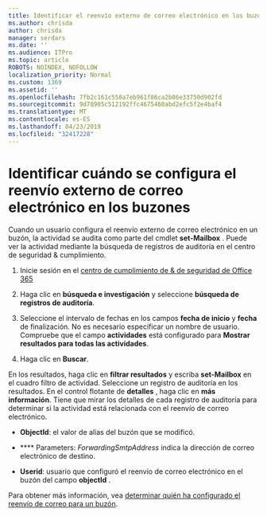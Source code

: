 ```yaml
---
title: Identificar el reenvío externo de correo electrónico en los buzones de registros de auditoría
ms.author: chrisda
author: chrisda
manager: serdars
ms.date: ''
ms.audience: ITPro
ms.topic: article
ROBOTS: NOINDEX, NOFOLLOW
localization_priority: Normal
ms.custom: 1369
ms.assetid: ''
ms.openlocfilehash: 7fb2c161c558a7eb961f86ca2b86e33750d902fd
ms.sourcegitcommit: 9d78905c512192ffc4675468abd2efc5f2e4baf4
ms.translationtype: MT
ms.contentlocale: es-ES
ms.lasthandoff: 04/23/2019
ms.locfileid: "32417228"
---
```

# <a name="identify-when-external-email-forwarding-is-configured-on-mailboxes"></a>Identificar cuándo se configura el reenvío externo de correo electrónico en los buzones

Cuando un usuario configura el reenvío externo de correo electrónico en un buzón, la actividad se audita como parte del cmdlet **set-Mailbox** . Puede ver la actividad mediante la búsqueda de registros de auditoría en el centro de seguridad & cumplimiento.

1. Inicie sesión en el [centro de cumplimiento de & de seguridad de Office 365](https://protection.office.com/)

2. Haga clic en **búsqueda e investigación** y seleccione **búsqueda de registros de auditoría**.

3. Seleccione el intervalo de fechas en los campos **fecha de inicio** y **fecha** de finalización. No es necesario especificar un nombre de usuario. Compruebe que el campo **actividades** está configurado para **Mostrar resultados para todas las actividades**.

4. Haga clic en **Buscar**.

En los resultados, haga clic en **filtrar resultados** y escriba **set-Mailbox** en el cuadro filtro de actividad. Seleccione un registro de auditoría en los resultados. En el control flotante de **detalles** , haga clic en **más información**. Tiene que mirar los detalles de cada registro de auditoría para determinar si la actividad está relacionada con el reenvío de correo electrónico.

- **ObjectId**: el valor de alias del buzón que se modificó.

- **** Parameters: _ForwardingSmtpAddress_ indica la dirección de correo electrónico de destino.

- **Userid**: usuario que configuró el reenvío de correo electrónico en el buzón del campo **objectId** .

Para obtener más información, vea [determinar quién ha configurado el reenvío de correo para un buzón](https://docs.microsoft.com/office365/securitycompliance/auditing-troubleshooting-scenarios#determining-who-set-up-email-forwarding-for-a-mailbox).
